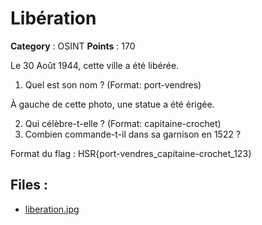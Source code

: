 # Libération

**Category** : OSINT
**Points** : 170

Le 30 Août 1944, cette ville a été libérée.

1. Quel est son nom ? (Format: port-vendres)

À gauche de cette photo, une statue a été érigée.

2. Qui célèbre-t-elle ? (Format: capitaine-crochet)
3. Combien commande-t-il dans sa garnison en 1522 ? 

Format du flag : HSR{port-vendres_capitaine-crochet_123}

## Files : 
 - [liberation.jpg](./liberation.jpg)


